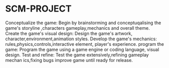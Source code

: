 # SCM-PROJECT
Conceptualize the game: Begin by brainstorming and conceptuqalising the game's storyline ,characters gameplay,mechanics and overall theme.
Create the game's visual design: Design the game's artwork, character,environment,animation styles.
Develop the game's mechanics: rules,physics,controls,interactive element, player's experience.
program the game: Program the game using a game engine or coding language, visual design.
Test and refine: Test the game extensively,refining gameplay mechan ics,fixing bugs improve game until ready for release.
